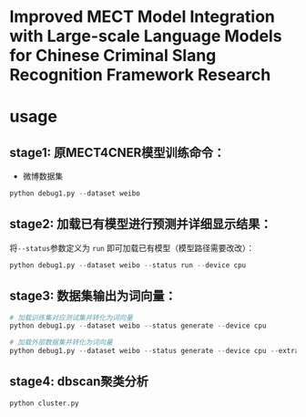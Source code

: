 # Improved MECT Model Integration with Large-scale Language Models for Chinese Criminal Slang Recognition Framework Research

# usage

## stage1: 原MECT4CNER模型训练命令：

- 微博数据集

```py
python debug1.py --dataset weibo
```

## stage2: 加载已有模型进行预测并详细显示结果：

将``--status``参数定义为 ``run`` 即可加载已有模型（模型路径需要改改）：

```py
python debug1.py --dataset weibo --status run --device cpu
```

## stage3: 数据集输出为词向量：

```py
# 加载训练集对应测试集并转化为词向量
python debug1.py --dataset weibo --status generate --device cpu

# 加载外部数据集并转化为词向量
python debug1.py --dataset weibo --status generate --device cpu --extra_datasets tieba
```

## stage4: dbscan聚类分析


```py
python cluster.py
```
